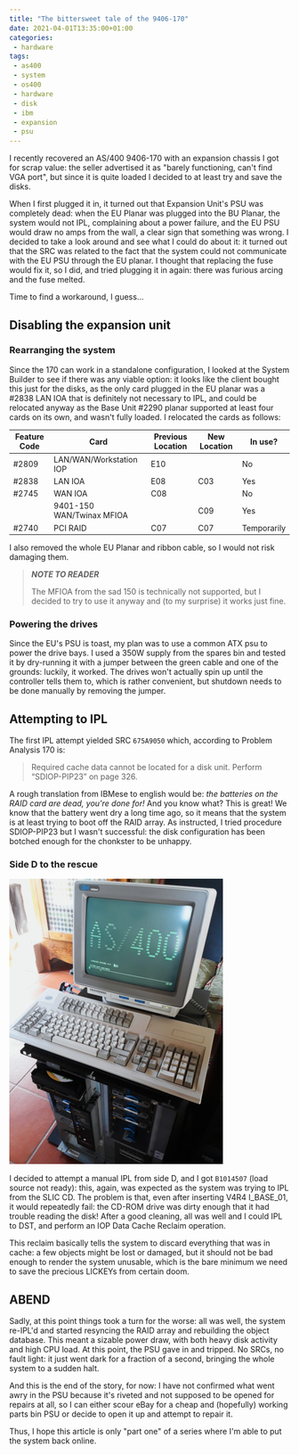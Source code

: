 ```yaml
---
title: "The bittersweet tale of the 9406-170"
date: 2021-04-01T13:35:00+01:00
categories:
 - hardware
tags:
 - as400
 - system
 - os400
 - hardware
 - disk
 - ibm
 - expansion
 - psu
---
```


I recently recovered an AS/400 9406-170 with an expansion chassis I got for scrap value: the seller advertised it as "barely functioning, can't find VGA port", but since it is quite loaded I decided to at least try and save the disks. 

When I first plugged it in, it turned out that Expansion Unit's PSU was completely dead: when the EU Planar was plugged into the BU Planar, the system would not IPL, complaining about a power failure, and the EU PSU would draw no amps from the wall, a clear sign that something was wrong. I decided to take a look around and see what I could do about it: it turned out that the SRC was related to the fact that the system could not communicate with the EU PSU through the EU planar. I thought that replacing the fuse would fix it, so I did, and tried plugging it in again: there was furious arcing and the fuse melted.

Time to find a workaround, I guess...

## Disabling the expansion unit

### Rearranging the system

Since the 170 can work in a standalone configuration, I looked at the System Builder to see if there was any viable option: it looks like the client bought this just for the disks, as the only card plugged in the EU planar was a #2838 LAN IOA that is definitely not necessary to IPL, and could be relocated anyway as the Base Unit #2290 planar supported at least four cards on its own, and wasn't fully loaded. I relocated the cards as follows:

| Feature Code | Card                      | Previous Location | New Location | In use?     |
| ------------ | ------------------------- | ----------------- | ------------ | ----------- |
| #2809        | LAN/WAN/Workstation IOP   | E10               |              | No          |
| #2838        | LAN IOA                   | E08               | C03          | Yes         |
| #2745        | WAN IOA                   | C08               |              | No          |
|              | 9401-150 WAN/Twinax MFIOA |                   | C09          | Yes         |
| #2740        | PCI RAID                  | C07               | C07          | Temporarily |

I also removed the whole EU Planar and ribbon cable, so I would not risk damaging them.

> ***NOTE TO READER***
>
> The MFIOA from the sad 150 is technically not supported, but I decided to try to use it anyway and (to my surprise) it works just fine.

### Powering the drives

Since the EU's PSU is toast, my plan was to use a common ATX psu to power the drive bays. I used a 350W supply from the spares bin and tested it by dry-running it with a jumper between the green cable and one of the grounds: luckily, it worked. The drives won't actually spin up until the controller tells them to, which is rather convenient, but shutdown needs to be done manually by removing the jumper.

## Attempting to IPL

 The first IPL attempt yielded SRC `675A9050` which, according to Problem Analysis 170 is: 

> Required cache data cannot be located for a disk unit. Perform “SDIOP-PIP23” on page 326.

A rough translation from IBMese to english would be: *the batteries on the RAID card are dead, you're done for!* 
And you know what? This is great! We know that the battery went dry a long time ago, so it means that the system is at least trying to boot off the RAID array. As instructed, I tried procedure SDIOP-PIP23 but I wasn't successful: the disk configuration has been botched enough for the chonkster to be unhappy. 

### Side D to the rescue

![](https://raw.githubusercontent.com/jack23247/blog/master/img/170_loading_slic_dst.jpg)


I decided to attempt a manual IPL from side D, and I got `B1014507` (load source not ready): this, again, was expected as the system was trying to IPL from the SLIC CD. The problem is that, even after inserting V4R4 I_BASE_01, it would repeatedly fail: the CD-ROM drive was dirty enough that it had trouble reading the disk! After a good cleaning, all was well and I could IPL to DST, and perform an IOP Data Cache Reclaim operation. 

This reclaim basically tells the system to discard everything that was in cache: a few objects might be lost or damaged, but it should not be bad enough to render the system unusable, which is the bare minimum we need to save the precious LICKEYs from certain doom.

## ABEND

Sadly, at this point things took a turn for the worse: all was well, the system re-IPL'd and started resyncing the RAID array and rebuilding the object database. This meant a sizable power draw, with both heavy disk activity and high CPU load. At this point, the PSU gave in and tripped. No SRCs, no fault light: it just went dark for a fraction of a second, bringing the whole system to a sudden halt. 

And this is the end of the story, for now: I have not confirmed what went awry in the PSU because it's riveted and not supposed to be opened for repairs at all, so I can either scour eBay for a cheap and (hopefully) working parts bin PSU or decide to open it up and attempt to repair it. 

Thus, I hope this article is only "part one" of a series where I'm able to put the system back online. 
